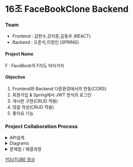 # 16조 FaceBookClone Backend

### Team
+ Frontend : 김현수,강지훈,김동우 (REACT)
+ Backend :  오준석,이정인 (SPRING)

#### Project Name
F : FaceBook의 F라도 따라가자

#### Objective
1. Frontend와 Backend 다른환경에서의 연동(CORS)
2. 회원가입 & Spring에서 JWT 방식의 로그인
3. 게시판 구현(CRUD 적용)
4. 댓글 작성(CRUD 적용)
5. 좋아요 기능

### Project Collaboration Process
<details markdown = "1">
<summary>
API설계
</summary>
 <div style="width:700px; margin: auto" >

[NOTION](https://www.notion.so/5-0b6bbc932fe3490093273e632f312d9f) 

### 로그인/회원가입
|기능　　　　　|Method|URL|Request|Response|
|---|---|---|---|---|
|로그인|POST|/user/login|{<br>userId: userId<br>pwd: pwd<br>}|{<br>statusCode : 200<br>responseMessage: 로그인 성공<br>jwtToken: jwtToken,<br>userId: userId<br>}|
|회원가입|POST|/user/register|{<br>userId: userId<br>pwd: pwd<br>fistName: fistName<br>lastName: lastName<br>birth: birth<br>sex: sex<br>}|{<br>firstName: firstName<br>lastName: lastName<br>sex: sex<br>birth: birth<br>id: id<br>responseMessage: responseMessage<br>userId: userId<br>statusCode: statusCode<br>result: result<br>}|
|사용자 프로필 이미지 변경|PUT|/user/info<br> optional Header :Authorization="Bearer<br>  eyJhbGciOiJIUzI<br> 1NiJ9.eyJzdWIiOiJy<br> b2NraW5d4cCI6<br> MTYzNDY1MzEwN<br> n0.fR3PrXfjAGWD8<br> 5YaXw9dmXSvXcJ9<br> dBtvnb2sHsS9j_U"|{<br>imageUrl: imageUrl<br>}|{<br>statusCode : 200<br>responseMessage: 사용자 이미지 수정 완료<br>userId: userId<br>imageUrl: imageUrl<br>}|
|사용자 정보 조회|POST|/user/info<br> optional Header :<br>Authorization="Bearer<br> eyJhbGciOiJIUzI1<br>NiJ9.eyJzdWIiOiJy<br>b2NraW5<br>d4cCI6MTYzNDY<br>1MzEwNn0.fR3PrXf<br>jAGWD85YaXw9dmXSvXcJ9<br>dBtvnb2sHsS9j_U"|-|{<br>statusCode : 200<br>responseMessage: 사용자 정보 전달<br>userId: userId<br>firstName: firstName<br>lastName: lastName<br>imageUrl: imageUrl<br>}|
|전체 사용자 정보 조회|GET|/user/list<br>Header :<br> Authorization="Bearer <br> eyJhbGciOiJIUzI1N<br> iJ9.eyJzdWIiO<br> iJyb2NraW5d4cCI6MTYz<br> NDY1MzEwNn0.fR3P<br> rXfjAGWD85YaXw<br> 9dmXSvXcJ9dBtvnb2<br> sHsS9j_U"<br> 토큰 헤더 추가하면<br>  로그인한 유저 정보를<br>  뺀 나머지 유저<br>  정보 전달|-|{<br>statusCode : 200<br>responseMessage: 사용자 리스트 전달<br>users:[{<br>userId: userId<br>firstName: firstName<br>lastName: lastName<br>imageUrl: imageUrl<br>}]<br>}|

### 게시글,댓글
|기능　　　　　|Method|URL|Request|Response|
|---|---|---|---|---|
|게시글 작성|POST|/post|{<br>content: content<br>imageUrl: imageUrl<br>}|{<br>statusCode : 200<br>responseMessage: 게시글 작성 성공<br>}|
|게시글 수정|PUT|/post/{postId}<br>Header :<br>Authorization="Bearer<br> eyJhbGciOiJIUz<br>I1NiJ9.eyJzdWIi<br>OiJyb2NraW5d4<br>cCI6MTYzNDY<br>MzEwNn0.fR3PrX<br>fjAGWD85YaXw9<br>dmXSvXcJ9dBt<br>vnb2sHsS9j_U"|{<br>content: content<br>imageUrl: imageUrl<br>}|{<br>post: {<br>postId: postId<br>content: content<br>imageUrl: imageUrl<br>createdAt: createdAt<br>firstName: firstName<br>lastName: lastName<br>likeCount: likeCount<br>commentCount: commentCount<br>comments: comments<br>liked: liked<br>},<br>responseMessage: <br>responseMessage<br>statusCode: <br>statusCode<br>}|
|게시글 삭제|DELETE|/post/{postId}<br>Header : Authorization="Bearer<br> eyJhbGciOiJIUzI<br>1NiJ9.eyJzdWIiOiJyb<br>2NraW5d4cCI6MTYzNDY1<br>MzEwNn0.fR3PrX<br>fjAGWD85YaXw9dmX<br>SvXcJ9dBtvnb2<br>sHsS9j_U"|-|{<br>statusCode : 200<br>responseMessage: 게시글 삭제 성공<br>}|
|게시글 조회|GET|/post?page=page<br>optional <br>Header : Authorization="Bearer<br> eyJhbGciOiJIUzI1Ni<br>J9.eyJzdWIiOiJ<br>yb2NraW5d4cCI6MTYzND<br>Y1MzEwNn0.fR3PrXf<br>jAGWD85YaXw9dmXS<br>vXcJ9dBtvnb2s<br>HsS9j_U"<br>토큰 헤더 추가하면<br> 로그인한 사용자의<br> 게시글별 좋아요<br> 상태 확인 가능<br>추가하지 않으면 <br>모든 게시글 좋아요<br> 상태 false 및 <br>username = "guest"|-|{<br>statusCode : 200<br>responseMessage: 게시글 조회 성공<br>page: page<br>totalPage: totalPage<br>username: username<br>userImageUrl: userImageUrl<br>posts:[{<br>postId: postId<br>content: content<br>imageUrl: imageUrl<br>createdAt: createdAt<br>firstName: firstName<br>lastName: lastName<br>likeCount: likeCount<br>commentCount: commentCount<br>isLiked: isLiked<br>comments: [{<br>commentId:commentId<br>content:content<br>userImageUrl: userImageUrl<br>createdAt: createdAt<br>userId: userId<br>firstName: firstName<br>lastName: lastName}]<br>}]<br>}|
|댓글삭제|DELETE|/comment/{commentId}<br>Header :<br> Authorization="Bearer <br>eyJhbGciOiJ<br>IUzI1NiJ9.eyJzdW<br>IiOiJyb2Nr<br>aW5d4cCI6MTY<br>NDY1MzEwNn0.f<br>R3PrXfjAGWD85Ya<br>Xw9dmXSvXcJ9d<br>Btvnb2sHsS9j_U"|-|{<br>statusCode : 200<br>responseMessage: 댓글 삭제 성공<br>postId: postId<br>}|
|댓글수정|PUT|/comment/{commentId}<br>Header :<br> Authorization="Bearer<br> eyJhbGciOiJIUzI1Ni<br>J9.eyJzdWIiOiJyb2NraW<br>5d4cCI6MTYzNDY1Mz<br>EwNn0.fR3PrXfjAGWD<br>85YaXw9dmXSvXc<br>J9dBtvnb2sHsS9j_U"|{<br>content: content<br>}|{<br>comment: {<br>commentId: commentId<br>content: content<br>createdAt: createdAt<br>userId: userId<br>userImageUrl: userImageUrl<br>firstName: firstName<br>lastName: lastName<br>},<br>postId: postId<br>responseMessage: 댓글 수정 성공<br>statusCode: 200<br>}|
|댓글작성|POST|/comment<br>Header : <br>Authorization="Bearer<br> eyJhbGciOiJIUzI1N<br>iJ9.eyJzdWIiOiJyb<br>2NraW5d4cCI6MTYzND<br>Y1MzEwNn0.fR3Pr<br>XfjAGWD85YaXw9dm<br>XSvXcJ9dBtvn<br>b2sHsS9j_U"|{<br>content: content<br>postId: postId<br>}|{<br>statusCode : 200<br>responseMessage: 댓글 생성 성공<br>comment: {<br>commentId:commentId<br>content:content<br>userImageUrl: userImageUrl<br>createdAt: createdAt<br>userId: userId<br>firstName: firstName<br>lastName: lastName}<br>}|
|좋아요 변경|POST|/post/{postId}/like<br>Header : <br>Authorization="Bearer<br> eyJhbGciOiJIUzI<br>1NiJ9.eyJzdWIiOiJyb<br>2NraW5d4cCI6MTYzNDY<br>1MzEwNn0.fR3PrXfj<br>AGWD85YaXw9dmXSvX<br>cJ9dBtvnb2sHsS9j_U"|-|{<br>isLiked: isLiked<br>statusCode : 200<br>responseMessage: 좋아요 변경 성공<br>}|



 </div></details>

<details markdown = "1">
<summary>
Diagrams
</summary>
 <div>
<img src= "https://media.vlpt.us/images/junseokoo/post/982e77ed-0fde-4d5b-8dcd-3ddfed639e69/image.png">
 </div></details>


<details markdown = "1">
<summary>
문제점 / 해결과정
</summary>

 - CORS Origin '*'을 했는데 왜 CORS 에러가 발생할까?

    #### CORS
    Cross-origin resource sharing(CORS)는 최초에 리소스를 제공한 출처(origin)와 다른 출처의 리소스를 요청하는 경우(cross-origin 요청), 특정 HTTP header를 사용하여 웹 애플리케이션의 cross-origin 요청을 브라우저가 제한적으로 허용하는 정책입니다.<br>
   <br>
프론트 측에서 CORS를 전부 허용해달라고 요청을 했었습니다. 그래서 Access-Control-Allow-Orign 에 *을 줬는데 CORS에러가 떠서
  Webconfig에 있는 addCorsMappings 를 WebSecurityConfig에 옮겨서도 해봤지만 해결되지않아 Access-Control-Allow-Origin에대해 구글링해서 해답을 찾았습니다.<br> 
원인은 아래와 같습니다.<br>
 
    ####Access-Control-Allow-Origin: *와 Access-Control-Allow-Credentials: true는 함께 사용할 수 없음<br>
    CORS는 응답이 Access-Control-Allow-Credentials: true 을 가질 경우, Access-Controll-Allow-Origin의 값으로 *를 사용하지 못하게 막고 있습니다.<br>
Access-Control-Allow-Credentials: true를 사용하는 경우는 사용자 인증이 필요한 리소스 접근이 필요한 경우인데, 만약 Access-Control-Allow-Origin: *를 허용한다면, CSRF 공격에 매우 취약해져 악의적인 사용자가 인증이 필요한 리소스를 마음대로 접근할 수 있습니다. 그렇기 때문에 CORS 정책에서 아예 동작하지 않도록 막아버린 것입니다.<br>
Access-Contorl-Allow-Credentials: true인 경우에는 반드시 Access-Control-Allow-Origin의 값이 하나의 origin 값으로 명시되어 있어야 정상적으로 동작합니다.<br>

  참고 : https://velog.io/@logqwerty/CORS

 - 단위 테스트를 어떻게 작성해야 할까?
    BUILD-OPERATE-CHECK 패턴 : 테스트 자료를 만들고 조작하고 결과를 확인하는 세 부분으로 테스트 코드 나누어 가독성을 높여준다. <br>
   테스트 개념을 최소화 : 하나의 테스트 메서드는 하나의 개념만 테스트하고 하나의 개념 당 assert 문 수를 최소로 줄여야 한다. <br>
   <br>

    FIRST 규칙 <br>
Fast : 테스트는 자주 돌릴 수 있을 정도로 빨라야 한다.  <br>
Independent : 각 테스트는 서로 의존해서는 안된다. <br>
Repeatable : 테스트는 어떤 환경에서도 반복 가능해야 한다. <br>
Self-Validating : 테스트가 스스로 성공과 실패를 가늠하여 결과를 내야한다. 다른 수작업이 없어야 한다. <br>
Timely : 테스트는 적시에 작성해야 한다. 단위 테스트는 실제 코드를 구현하기 직전에 구현한다. <br>
   <br>
    기타 <br>
BDDMockito를 사용하면 mockito 에 비해서 given-when-then 패턴에 맞게 더 직관적으로 작성할 수 있었습니다. <br>
AssertJ의 assertThat()은 Junit에서 제공하는 assertThat() 보다 then 구간을 더 간결하게 작성할 수 있었습니다.<br>
   <br>
    참고 : https://www.baeldung.com/introduction-to-assertj <br>
,https://jojoldu.tistory.com/34 <br>
,https://docs.spring.io/spring-framework/docs/current/reference/html/testing.html#spring-mvc-test-async-requests <br>
,클린 코드 <br>

 - 컨트롤러 단위 테스트 작성중 @AuthenticationPrincipal은 어떻게 사용할까?
    커스텀 UserDetails 객체를 만들고
    ```
    testUser = new User(requestDto);
    mockUserDetails = new UserDetailsImpl(testUser);
    ```
   SecurityContext에 담으면 테스트 실행시 실제 코드에서 사용되는 @AuthenticationPrincipal에 위에서 생성한 커스텀 UserDetails 객체가 주입되어 사용됩니다. 
    ```
   private void authenticated() {
        Authentication authentication = new UsernamePasswordAuthenticationToken(mockUserDetails, "", mockUserDetails.getAuthorities());
        securityContext = SecurityContextHolder.getContext();
        securityContext.setAuthentication(authentication);
    }
   ```

    참고 : https://newbedev.com/spring-test-security-how-to-mock-authentication
</details>
 
[YOUTUBE 영상](http://youtube.com) 